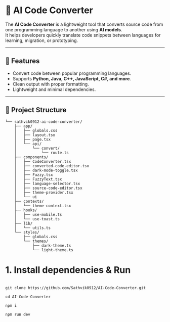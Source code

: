 # 🤖 AI Code Converter

The **AI Code Converter** is a lightweight tool that converts source code from one programming language to another using **AI models**.  
It helps developers quickly translate code snippets between languages for learning, migration, or prototyping.

---

## 🚀 Features
- Convert code between popular programming languages.
- Supports **Python, Java, C++, JavaScript, C#, and more**.
- Clean output with proper formatting.
- Lightweight and minimal dependencies.

---

## 📂 Project Structure
```text
└── sathvik0912-ai-code-converter/
    ├── app/
    │   ├── globals.css
    │   ├── layout.tsx
    │   ├── page.tsx
    │   └── api/
    │       └── convert/
    │           └── route.ts
    ├── components/
    │   ├── CodeConverter.tsx
    │   ├── converted-code-editor.tsx
    │   ├── dark-mode-toggle.tsx
    │   ├── Fuzzy.tsx
    │   ├── FuzzyText.tsx
    │   ├── language-selector.tsx
    │   ├── source-code-editor.tsx
    │   ├── theme-provider.tsx
    │   └── ui   
    ├── contexts/
    │   └── theme-context.tsx
    ├── hooks/
    │   ├── use-mobile.ts
    │   └── use-toast.ts
    ├── lib/
    │   └── utils.ts
    └── styles/
        ├── globals.css
        └── themes/
            ├── dark-theme.ts
            └── light-theme.ts

```
# 1. Install dependencies & Run
```text

git clone https://github.com/Sathvik0912/AI-Code-Converter.git

cd AI-Code-Converter

npm i

npm run dev
```
